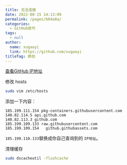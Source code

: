 ```yaml
---
title: 无法连接
date: 2022-08-15 14:13:09
permalink: /pages/b04a8a/
categories: 
  - GitHub技巧
tags: 
  - null
author: 
  name: xugaoyi
  link: https://github.com/xugaoyi
titleTag: 原创
---
```

[查看GitHub IP地址](https://ipaddress.com/website/raw.githubusercontent.com)

修改 hosts

```sh
sudo vim /etc/hosts
```
添加一下内容：
```vim
185.199.111.154 pkg-containers.githubusercontent.com
140.82.114.5 api.github.com
140.82.113.3 github.com
185.199.109.133 raw.githubusercontent.com
185.199.109.154   github.githubassets.com
```
`185.199.110.133`替换成你自己查询到的 `IP地址`。

清理缓存

```sh
sudo dscacheutil -flushcache
```